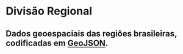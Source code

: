 # Divisão Regional

## Dados geoespaciais das regiões brasileiras, codificadas em [GeoJSON](http://geojson.org/).